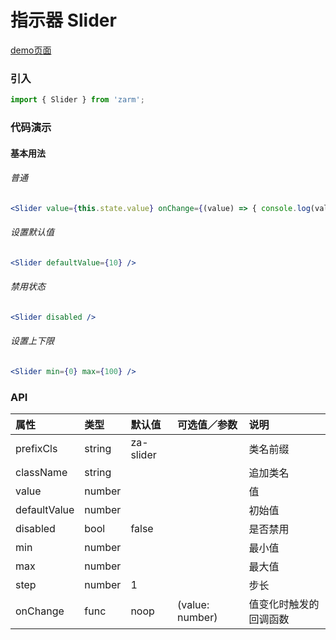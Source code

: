 # 指示器 Slider

[demo页面](https://zhongantecheng.github.io/zarm/#/slider)

### 引入

```js
import { Slider } from 'zarm';
```

### 代码演示

#### 基本用法

###### 普通
```jsx
<Slider value={this.state.value} onChange={(value) => { console.log(value); }} />
```

###### 设置默认值
```jsx
<Slider defaultValue={10} />
```

###### 禁用状态
```jsx
<Slider disabled />
```

###### 设置上下限
```jsx
<Slider min={0} max={100} />
```



### API

| 属性 | 类型 | 默认值 | 可选值／参数 | 说明 |
| :--- | :--- | :--- | :--- | :--- |
| prefixCls | string | za-slider | | 类名前缀 |
| className | string | | | 追加类名 |
| value | number | | | 值 |
| defaultValue | number | | | 初始值 |
| disabled | bool | false | | 是否禁用 |
| min | number | | | 最小值 |
| max | number | | | 最大值 |
| step | number | 1 | | 步长 |
| onChange | func | noop | \(value: number\) | 值变化时触发的回调函数 |




